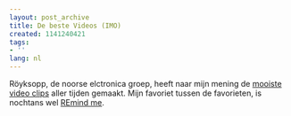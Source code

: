 ```yaml
---
layout: post_archive
title: De beste Videos (IMO)
created: 1141240421
tags:
- ''
lang: nl
---
```

Röyksopp, de noorse elctronica groep, heeft naar mijn mening de [mooiste video clips](http://www.royksopp.com/videos/index.html) aller tijden gemaakt. Mijn favoriet tussen de favorieten, is nochtans wel [REmind me](http://www.hosting-media.com/fr/virgin/labels/video/smilrtsp/0724385092022-01_08.ram). 
